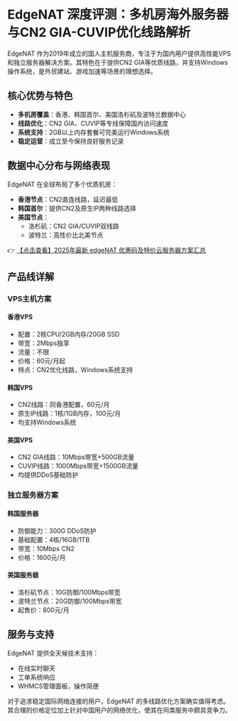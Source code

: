 # EdgeNAT 深度评测：多机房海外服务器与CN2 GIA-CUVIP优化线路解析

EdgeNAT 作为2019年成立的国人主机服务商，专注于为国内用户提供高性能VPS和独立服务器解决方案。其特色在于提供CN2 GIA等优质线路，并支持Windows操作系统，是外贸建站、游戏加速等场景的理想选择。

## 核心优势与特色

- **多机房覆盖**：香港、韩国首尔、美国洛杉矶及波特兰数据中心
- **线路优化**：CN2 GIA、CUVIP等专线保障国内访问速度
- **系统支持**：2GB以上内存套餐可完美运行Windows系统
- **稳定运营**：成立至今保持良好服务记录

## 数据中心分布与网络表现

EdgeNAT 在全球布局了多个优质机房：

- **香港节点**：CN2直连线路，延迟最低
- **韩国首尔**：提供CN2及原生IP两种线路选择
- **美国节点**：
  - 洛杉矶：CN2 GIA/CUVIP双线路
  - 波特兰：高性价比北美节点

👉 [【点击查看】2025年最新 edgeNAT 优惠码及特价云服务器方案汇总](https://bit.ly/edgenat)

## 产品线详解

### VPS主机方案

#### 香港VPS
- 配置：2核CPU/2GB内存/20GB SSD
- 带宽：2Mbps独享
- 流量：不限
- 价格：60元/月起
- 特点：CN2优化线路，Windows系统支持

#### 韩国VPS
- CN2线路：同香港配置，60元/月
- 原生IP线路：1核/1GB内存，100元/月
- 均支持Windows系统

#### 美国VPS
- CN2 GIA线路：10Mbps带宽+500GB流量
- CUVIP线路：1000Mbps带宽+1500GB流量
- 均提供DDoS基础防护

### 独立服务器方案

#### 韩国服务器
- 防御能力：300G DDoS防护
- 基础配置：4核/16GB/1TB
- 带宽：10Mbps CN2
- 价格：1600元/月

#### 美国服务器
- 洛杉矶节点：10G防御/100Mbps带宽
- 波特兰节点：20G防御/100Mbps带宽
- 起售价：800元/月

## 服务与支持

EdgeNAT 提供全天候技术支持：
- 在线实时聊天
- 工单系统响应
- WHMCS管理面板，操作简便

对于追求稳定国际网络连接的用户，EdgeNAT 的多线路优化方案确实值得考虑。其合理的价格定位加上针对中国用户的网络优化，使其在同类服务中颇具竞争力。